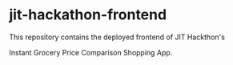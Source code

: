 # jit-hackathon-frontend

This repository contains the deployed frontend of JIT Hackthon's

Instant Grocery Price Comparison Shopping App.

